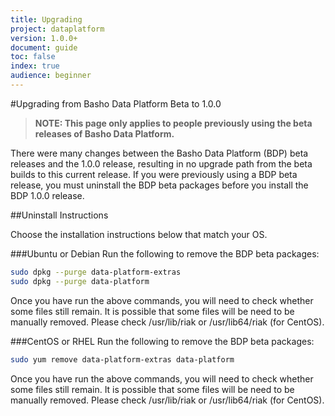 ```yaml
---
title: Upgrading
project: dataplatform
version: 1.0.0+
document: guide
toc: false
index: true
audience: beginner
---
```


#Upgrading from Basho Data Platform Beta to 1.0.0

>**NOTE: 
>This page only applies to people previously using the beta releases of Basho Data Platform.**


There were many changes between the Basho Data Platform (BDP) beta releases and the 1.0.0 release, resulting in no upgrade path from the beta builds to this current release. If you were previously using a BDP beta release, you must uninstall the BDP beta packages before you install the BDP 1.0.0 release.

##Uninstall Instructions

Choose the installation instructions below that match your OS.

###Ubuntu or Debian
Run the following to remove the BDP beta packages:

```bash
sudo dpkg --purge data-platform-extras
sudo dpkg --purge data-platform
```

Once you have run the above commands, you will need to check whether some files still remain. It is possible that some files will be need to be manually removed. Please check /usr/lib/riak or /usr/lib64/riak (for CentOS).

###CentOS or RHEL
Run the following to remove the BDP beta packages:

```bash
sudo yum remove data-platform-extras data-platform
```

Once you have run the above commands, you will need to check whether some files still remain. It is possible that some files will be need to be manually removed. Please check /usr/lib/riak or /usr/lib64/riak (for CentOS).

